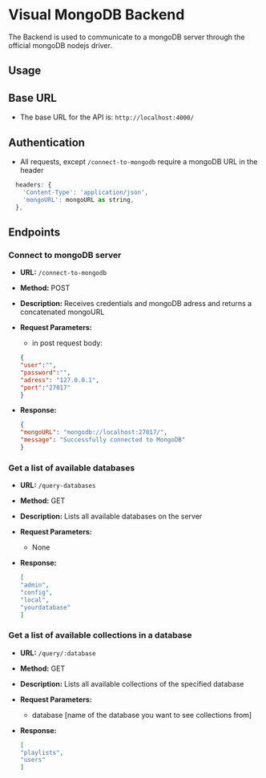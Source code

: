 # Visual MongoDB Backend

The Backend is used to communicate to a mongoDB server through the official mongoDB nodejs driver.

## Usage

## Base URL

- The base URL for the API is: `http://localhost:4000/`

## Authentication

- All requests, except `/connect-to-mongodb` require a mongoDB URL in the header

```javascript
  headers: {
    'Content-Type': 'application/json',
    'mongoURL': mongoURL as string,
  },
```

## Endpoints

### Connect to mongoDB server

- **URL:** `/connect-to-mongodb`
- **Method:** POST
- **Description:** Receives credentials and mongoDB adress and returns a concatenated mongoURL
- **Request Parameters:**
  - in post request body:

  ```json
  {
  "user":"",
  "password":"",
  "adress": "127.0.0.1",
  "port":"27017"
  }
  ```

- **Response:**

  ```json
  {
  "mongoURL": "mongodb://localhost:27017/",
  "message": "Successfully connected to MongoDB"
  }
  ```

### Get a list of available databases

- **URL:** `/query-databases`
- **Method:** GET
- **Description:** Lists all available databases on the server
- **Request Parameters:**
  - None

- **Response:**

  ```json
  [
  "admin",
  "config",
  "local",
  "yourdatabase"
  ]
  ```

### Get a list of available collections in a database

- **URL:** `/query/:database`
- **Method:** GET
- **Description:** Lists all available collections of the specified database
- **Request Parameters:**
  - database [name of the database you want to see collections from]

- **Response:**

  ```json
  [
  "playlists",
  "users"
  ]
  ```
